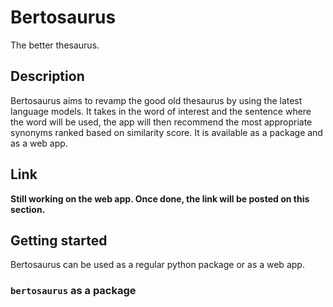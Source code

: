 # Bertosaurus

The better thesaurus.

## Description

Bertosaurus aims to revamp the good old thesaurus by using the latest language models. It takes in the word of interest and the sentence where the word will be used, the app will then recommend the most appropriate synonyms ranked based on similarity score. It is available as a package and as a web app.

## Link
**Still working on the web app. Once done, the link will be posted on this section.**

## Getting started

Bertosaurus can be used as a regular python package or as a web app.

### `bertosaurus` as a package
